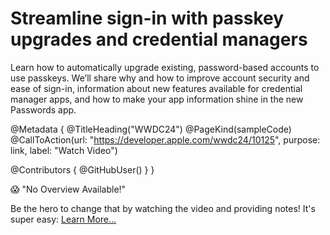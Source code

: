 # Streamline sign-in with passkey upgrades and credential managers

Learn how to automatically upgrade existing, password-based accounts to use passkeys. We’ll share why and how to improve account security and ease of sign-in, information about new features available for credential manager apps, and how to make your app information shine in the new Passwords app.

@Metadata {
   @TitleHeading("WWDC24")
   @PageKind(sampleCode)
   @CallToAction(url: "https://developer.apple.com/wwdc24/10125", purpose: link, label: "Watch Video")

   @Contributors {
      @GitHubUser(<replace this with your GitHub handle>)
   }
}

😱 "No Overview Available!"

Be the hero to change that by watching the video and providing notes! It's super easy:
 [Learn More…](https://wwdcnotes.github.io/WWDCNotes/documentation/wwdcnotes/contributing)
